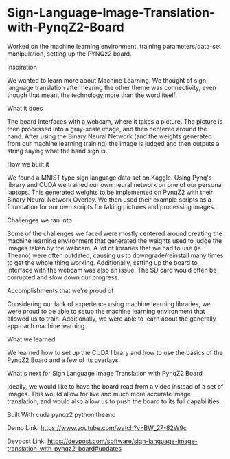 # Sign-Language-Image-Translation-with-PynqZ2-Board
Worked on the machine learning environment, training parameters/data-set manipulation, setting up the PYNQz2 board.

Inspiration

We wanted to learn more about Machine Learning. We thought of sign language translation after hearing the other theme was connectivity, even though that meant the technology more than the word itself.

What it does

The board interfaces with a webcam, where it takes a picture. The picture is then processed into a gray-scale image, and then centered around the hand. After using the Binary Neural Network (and the weights generated from our machine learning training) the image is judged and then outputs a string saying what the hand sign is.

How we built it

We found a MNIST type sign language data set on Kaggle. Using Pynq's library and CUDA we trained our own neural network on one of our personal laptops. This generated weights to be implemented on PynqZ2 with their Binary Neural Network Overlay. We then used their example scripts as a foundation for our own scripts for taking pictures and processing images.

Challenges we ran into

Some of the challenges we faced were mostly centered around creating the machine learning environment that generated the weights used to judge the images taken by the webcam. A lot of libraries that we had to use (ie Theano) were often outdated, causing us to downgrade/reinstall many times to get the whole thing working. Additionally, setting up the board to interface with the webcam was also an issue. The SD card would often be corrupted and slow down our progress.

Accomplishments that we're proud of

Considering our lack of experience using machine learning libraries, we were proud to be able to setup the machine learning environment that allowed us to train. Additionally, we were able to learn about the generally approach machine learning.

What we learned

We learned how to set up the CUDA library and how to use the basics of the PynqZ2 Board and a few of its overlays.

What's next for Sign Language Image Translation with PynqZ2 Board

Ideally, we would like to have the board read from a video instead of a set of images. This would allow for live and much more accurate image translation, and would also allow us to push the board to its full capabilities.

Built With
cuda
pynqz2
python
theano

Demo Link: https://www.youtube.com/watch?v=BW_27-82W9c

Devpost Link: https://devpost.com/software/sign-language-image-translation-with-pynqz2-board#updates

